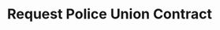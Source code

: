 ---
title: Request Police Union Contract
goal: See if there are clauses that block police officers from being held accountable
state: nj
categories:
- beginners
- policeUnionContracts
request: |
  To whom it may concern:

  Pursuant to Open Public Records Act ("OPRA"), I hereby request the following records:

  A copy of the most recent collective bargaining agreement/collective agreement(s) between the [INSERT YOUR TOWN] police department and the local police union/fraternal order/benevolent association, or other similar organization.

  The requested documents will be made available to the general public, and this request is not being made for commercial purposes.

  As you know, N.J.S.A. 47:1A-5.i requires that a custodian of government shall grant access and respond to a request within seven business days of receipt of a request. Therefore, I would appreciate a response as soon as possible and look forward to hearing from you shortly. Thank you in advance for your anticipated cooperation in this matter.

  If for any reason any portion of my request is denied, as is stated in N.J.S.A. 47:1A-5.g, please inform me of specific reason(s) in writing and provide the name and address of the person or body to whom an appeal should be directed.

  In the event that there are fees, I would be grateful if you would inform me of the total charges in advance of fulfilling my request. I would prefer the request filled electronically, by e-mail attachment if available or CD-ROM if not.

  Sincerely,

  [INSERT YOUR NAME]

  [INSERT YOUR CONTACT INFORMATION]
---